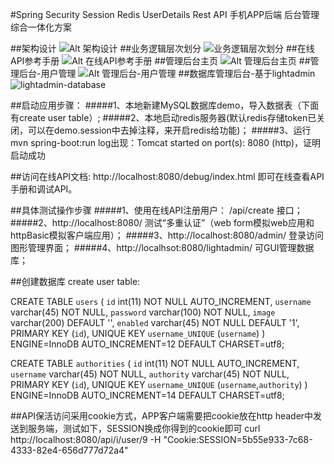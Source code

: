 #Spring Security Session Redis UserDetails Rest API 手机APP后端 后台管理 综合一体化方案

##架构设计
![Alt 架构设计](https://cloud.githubusercontent.com/assets/3350211/8512734/6e6de47a-2383-11e5-8f1f-f30632b556d1.png)
##业务逻辑层次划分
![业务逻辑层次划分](https://cloud.githubusercontent.com/assets/3350211/8520535/a580a94a-240d-11e5-8516-1d6f1b1ef317.jpg)
##在线API参考手册
![Alt 在线API参考手册](https://cloud.githubusercontent.com/assets/3350211/8520167/a0072938-240a-11e5-8f74-4496a72f0355.png)
##管理后台主页
![Alt 管理后台主页](https://cloud.githubusercontent.com/assets/3350211/8520168/a477b604-240a-11e5-84c1-8dc71d2f5496.png)
##管理后台-用户管理
![Alt 管理后台-用户管理](https://cloud.githubusercontent.com/assets/3350211/8520171/a6689f3c-240a-11e5-8f2c-889a77f871ff.png)
##数据库管理后台-基于lightadmin
![lightadmin-database](https://cloud.githubusercontent.com/assets/3350211/8520344/e0bfb958-240b-11e5-90b4-78625bd0e3de.png)

##启动应用步骤：
#####1、本地新建MySQL数据库demo，导入数据表（下面有create user table）;
#####2、本地启动redis服务器(默认redis存储token已关闭，可以在demo.session中去掉注释，来开启redis给功能)；
#####3、运行 mvn spring-boot:run
log出现：Tomcat started on port(s): 8080 (http)，证明启动成功

##访问在线API文档:
http://localhost:8080/debug/index.html 即可在线查看API手册和调试API。

##具体测试操作步骤
#####1、使用在线API注册用户： /api/create 接口；
#####2、http://localhost:8080/ 测试“多重认证”（web form模拟web应用和httpBasic模拟客户端应用）；
#####3、http://localhost:8080/admin/ 登录访问图形管理界面；
#####4、http://localhsot:8080/lightadmin/ 可GUI管理数据库；


##创建数据库
create user table:

CREATE TABLE `users` (
  `id` int(11) NOT NULL AUTO_INCREMENT,
  `username` varchar(45) NOT NULL,
  `password` varchar(100) NOT NULL,
  `image` varchar(200) DEFAULT '',
  `enabled` varchar(45) NOT NULL DEFAULT '1',
  PRIMARY KEY (`id`),
  UNIQUE KEY `username_UNIQUE` (`username`)
) ENGINE=InnoDB AUTO_INCREMENT=12 DEFAULT CHARSET=utf8;


CREATE TABLE `authorities` (
  `id` int(11) NOT NULL AUTO_INCREMENT,
  `username` varchar(45) NOT NULL,
  `authority` varchar(45) NOT NULL,
  PRIMARY KEY (`id`),
  UNIQUE KEY `username_UNIQUE` (`username`,`authority`)
) ENGINE=InnoDB AUTO_INCREMENT=14 DEFAULT CHARSET=utf8;


##API保活访问采用cookie方式，APP客户端需要把cookie放在http  header中发送到服务端，测试如下，SESSION换成你得到的cookie即可
curl http://localhost:8080/api/i/user/9 -H "Cookie:SESSION=5b55e933-7c68-4333-82e4-656d777d72a4"
